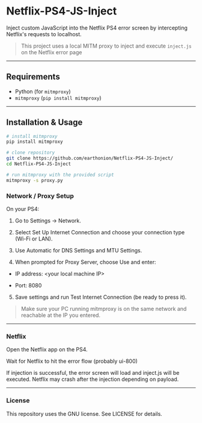 # Netflix-PS4-JS-Inject

Inject custom JavaScript into the Netflix PS4 error screen by intercepting Netflix's requests to localhost.

> This project uses a local MITM proxy to inject and execute `inject.js` on the Netflix error page

---

## Requirements

- Python (for `mitmproxy`)
- `mitmproxy` (`pip install mitmproxy`)

---

## Installation & Usage

```bash
# install mitmproxy
pip install mitmproxy

# clone repository
git clone https://github.com/earthonion/Netflix-PS4-JS-Inject/
cd Netflix-PS4-JS-Inject

# run mitmproxy with the provided script
mitmproxy -s proxy.py


```

### Network / Proxy Setup

On your PS4:

1. Go to Settings → Network.


2. Select Set Up Internet Connection and choose your connection type (Wi-Fi or LAN).


3. Use Automatic for DNS Settings and MTU Settings.


4. When prompted for Proxy Server, choose Use and enter:

- IP address: \<your local machine IP\>

- Port: 8080



5. Save settings and run Test Internet Connection (be ready to press it).



> Make sure your PC running mitmproxy is on the same network and reachable at the IP you entered.




---

### Netflix

Open the Netflix app on the PS4.

Wait for Netflix to hit the error flow (probably ui-800)

If injection is successful, the error screen will load and inject.js will be executed. Netflix may crash after the injection depending on payload.


---
### License

This repository uses the GNU license. See LICENSE for details.
